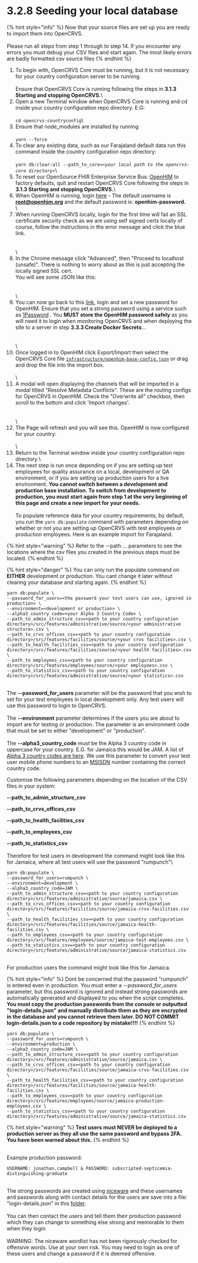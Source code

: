 # 3.2.8 Seeding your local database

{% hint style="info" %}
Now that your source files are set up you are ready to import them into OpenCRVS.\
\
Please run all steps from step 1 through to step 14. If you encounter any errors you must debug your CSV files and start again. The most likely errors are badly formatted csv source files
{% endhint %}

1. To begin with, OpenCRVS Core must be running, but it is not necessary for your country configuration server to be running.\
   \
   Ensure that OpenCRVS Core is running following the steps in **3.1.3 Starting and stopping OpenCRVS.**\\
2. Open a new Terminal window when OpenCRVS Core is running and cd inside your country configuration repo directory. E.G:\
   \
   `cd opencrvs-countryconfig`\\
3. Ensure that node\_modules are installed by running\
   \
   `yarn --force`
4. To clear any existing data, such as our Farajaland default data run this command inside the country configuration repo directory:\
   \
   `yarn db:clear:all --path_to_core=`_`<your local path to the opencrvs-core directory>`_\\
5. To reset our OpenSource FHIR Enterprise Service Bus: [OpenHIM](http://openhim.org/) to factory defaults, quit and restart OpenCRVS Core following the steps in **3.1.3 Starting and stopping OpenCRVS.**\\
6. When OpenHIM is running, login [here](http://localhost:8888) - The default username is **root@openhim.org** and the default password is: **openhim-password.**\
   \\
7. When running OpenCRVS locally, login for the first time will fail an SSL certificate security check as we are using self signed certs locally of course, follow the instructions in the error message and click the blue link.\
   \
   \
   \\
8. In the Chrome message click "Advanced", then "Proceed to localhost (unsafe)". There is nothing to worry about as this is just accepting the locally signed SSL cert.\
   You will see some JSON like this:\
   \
   \
   \\
9. You can now go back to this [link](http://localhost:8888/#!/login), login and set a new password for OpenHIM. Ensure that you set a strong password using a service such as [1Password](https://1password.com/) . You **MUST store the OpenHIM password safely** as you will need it to login when monitoring OpenCRVS and when deploying the site to a server in step **3.3.3 Create Docker Secrets**...\
   \
   \
   \\
10. Once logged in to OpenHIM click Export/Import then select the OpenCRVS Core file [`infrastructure/openhim-base-config.json`](https://github.com/opencrvs/opencrvs-core/blob/master/infrastructure/openhim-base-config.json) or drag and drop the file into the import box.\
    \
    \\
11. A modal will open displaying the channels that will be imported in a modal titled "Resolve Metadata Conflicts". These are the routing configs for OpenCRVS in OpenHIM. Check the "Overwrite all" checkbox, then scroll to the bottom and click 'Import changes'.\
    \
    \
    \\
12. The Page will refresh and you will see this. OpenHIM is now configured for your country:\
    \
    \\
13. Return to the Terminal window inside your country configuration repo directory \\
14. The next step is run once depending on if you are setting up test employees for quality assurance on a local, development or QA environment, or if you are setting up production users for a live environment. **You cannot switch between a development and production base installation. To switch from development to production, you must start again from step 1 at the very beginning of this page and create a new import for your needs.**\
    \
    To populate reference data for your country requirements, by default, you run the `yarn db:populate` command with parameters depending on whether or not you are setting up OpenCRVS with test employees or production employees. Here is an example import for Farajaland.

{% hint style="warning" %}
Refer to the --path ... parameters to see the locations where the csv files you created in the previous steps must be located.
{% endhint %}

{% hint style="danger" %}
You can only run the populate command on **EITHER** development or production. You cant change it later without clearing your database and starting again.
{% endhint %}

```
yarn db:populate \
--password_for_users=<the password your test users can use, ignored in production> \
--environment=<development or production> \
--alpha3_country_code=<your Alpha 3 Country Code> \
--path_to_admin_structure_csv=<path to your country configuration directory>/src/features/administrative/source/<your administrative structure>.csv \
--path_to_crvs_offices_csv=<path to your country configuration directory>/src/features/facilities/source/<your crvs facilities>.csv \
--path_to_health_facilities_csv=<path to your country configuration directory>/src/features/facilities/source/<your health facilities>.csv \
--path_to_employees_csv=<path to your country configuration directory>/src/features/employees/source/<your employees>.csv \
--path_to_statistics_csv=<path to your country configuration directory>/src/features/administrative/source/<your statistics>.csv
```

\
The **--password\_for\_users** parameter will be the password that you wish to set for your test employees in local development only. Any test users will use this password to login to OpenCRVS.\
\
The **--environment** parameter determines if the users you are about to import are for testing or production. The parameter is an environment code that must be set to either "development" or "production".\
\
The **--alpha3\_country\_code** must be the Alpha 3 country code in uppercase for your country. E.G. for Jamaica this would be JAM. A list of [Alpha 3 country codes are here](https://www.iban.com/country-codes). We use this parameter to convert your test user mobile phone numbers to an [MSISDN](https://en.wikipedia.org/wiki/MSISDN) number containing the correct country code.

Customise the following parameters depending on the location of the CSV files in your system:

**--path\_to\_admin\_structure\_csv**

**--path\_to\_crvs\_offices\_csv**

**--path\_to\_health\_facilities\_csv**

**--path\_to\_employees\_csv**

**--path\_to\_statistics\_csv**\
\
Therefore for test users in development the command might look like this for Jamaica, where all test users will use the password "rumpunch"\\

```
yarn db:populate \
--password_for_users=rumpunch \
--environment=development \
--alpha3_country_code=JAM \
--path_to_admin_structure_csv=<path to your country configuration directory>/src/features/administrative/source/jamaica.csv \
--path_to_crvs_offices_csv=<path to your country configuration directory>/src/features/facilities/source/jamaica-crvs-facilities.csv \
--path_to_health_facilities_csv=<path to your country configuration directory>/src/features/facilities/source/jamaica-health-facilities.csv \
--path_to_employees_csv=<path to your country configuration directory>/src/features/employees/source/jamaica-test-employees.csv \
--path_to_statistics_csv=<path to your country configuration directory>/src/features/administrative/source/jamaica-statistics.csv
```

\
For production users the command might look like this for Jamaica.

{% hint style="info" %}
Dont be concerned that the password "rumpunch" is entered even in production. You must enter a _--password\_for\_users_ parameter, but this password is ignored and instead strong passwords are automatically generated and displayed to you when the script completes. **You must copy the production passwords from the console or outputted "login-details.json" and manually distribute them as they are encrypted in the database and you cannot retrieve them later. DO NOT COMMIT login-details.json to a code repository by mistake!!!!**
{% endhint %}

```
yarn db:populate \
--password_for_users=rumpunch \
--environment=production \
--alpha3_country_code=JAM \
--path_to_admin_structure_csv=<path to your country configuration directory>/src/features/administrative/source/jamaica.csv \
--path_to_crvs_offices_csv=<path to your country configuration directory>/src/features/facilities/source/jamaica-crvs-facilities.csv \
--path_to_health_facilities_csv=<path to your country configuration directory>/src/features/facilities/source/jamaica-health-facilities.csv \
--path_to_employees_csv=<path to your country configuration directory>/src/features/employees/source/jamaica-production-employees.csv \
--path_to_statistics_csv=<path to your country configuration directory>/src/features/administrative/source/jamaica-statistics.csv
```

{% hint style="warning" %}
**Test users must NEVER be deployed to a production server as they all use the same password and bypass 2FA. You have been warned about this.**
{% endhint %}

\
Example production password:

```
USERNAME: jonathan.campbell & PASSWORD: subscripted-septicemia-distinguishing-graduate
```

\
The strong passwords are created using [niceware](https://github.com/diracdeltas/niceware) and these usernames and passwords along with contact details for the users are save into a file: "login-details.json" in this [folder](https://github.com/opencrvs/opencrvs-countryconfig/master/src/features/employees/generated).\
\
You can then contact the users and tell them their production password which they can change to something else strong and memorable to them when they login\
\
WARNING: The niceware wordlist has not been rigorously checked for offensive words. Use at your own risk. You may need to login as one of these users and change a password if it is deemed offensive.
